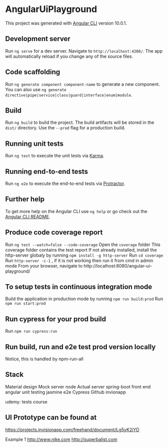# AngularUiPlayground

This project was generated with [Angular CLI](https://github.com/angular/angular-cli) version 10.0.1.

## Development server

Run `ng serve` for a dev server. Navigate to `http://localhost:4200/`. The app will automatically reload if you change any of the source files.

## Code scaffolding

Run `ng generate component component-name` to generate a new component. You can also use `ng generate directive|pipe|service|class|guard|interface|enum|module`.

## Build

Run `ng build` to build the project. The build artifacts will be stored in the `dist/` directory. Use the `--prod` flag for a production build.

## Running unit tests

Run `ng test` to execute the unit tests via [Karma](https://karma-runner.github.io).

## Running end-to-end tests

Run `ng e2e` to execute the end-to-end tests via [Protractor](http://www.protractortest.org/).

## Further help

To get more help on the Angular CLI use `ng help` or go check out the [Angular CLI README](https://github.com/angular/angular-cli/blob/master/README.md).

## Produce code coverage report
Run `ng test --watch=false --code-coverage`
Open the `coverage` folder
This coverage folder contains the test report
If not already installed, install the http-server globaly by running `npm install -g http-server`
Run `cd coverage`
Run `http-server -c-1` , if it is not working then run it from cmd in admin mode
From your browser, navigate to http://localhost:8080/angular-ui-playground/

## To setup tests in continuous integration mode
Build the application in production mode by running `npm run build:prod`
Run `npm run start:prod`

## Run cypress for your prod build
Run `npm run cypress:run`

## Run build, run and e2e test prod version locally
Notice, this is handled by npm-run-all

## Stack
Material design
Mock server node
Actual server spring-boot
front end angular
unit testing jasmine
e2e Cypress 
Github
invionapp <Design>

udemy: tests course
## UI Prototype can be found at 
https://projects.invisionapp.com/freehand/document/Lg5yK2jYD

Example 1 
http://www.nike.com
http://superbalist.com
